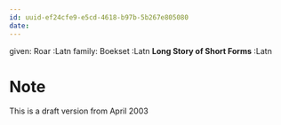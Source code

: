 ```yaml
---
id: uuid-ef24cfe9-e5cd-4618-b97b-5b267e805080
date: 
---
```


given: Roar :Latn
family: Boekset :Latn
**Long Story of Short Forms** :Latn
# Note
This is a draft version from April 2003